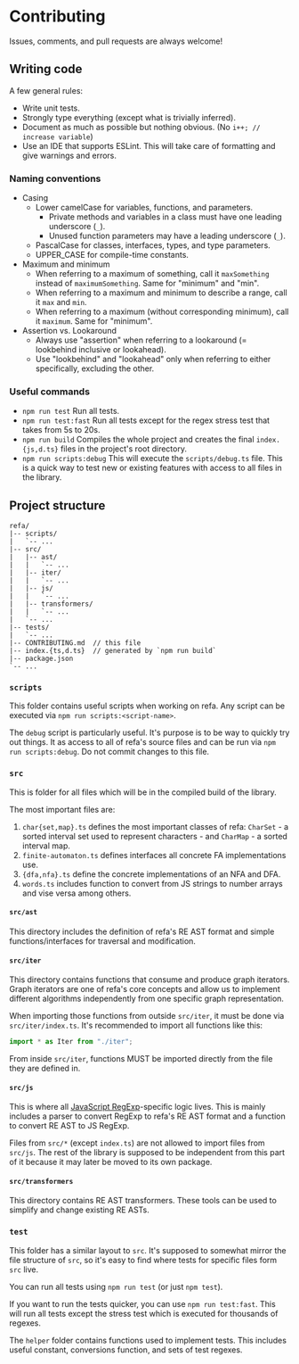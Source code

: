 # Contributing

Issues, comments, and pull requests are always welcome!

## Writing code

A few general rules:

- Write unit tests.
- Strongly type everything (except what is trivially inferred).
- Document as much as possible but nothing obvious. (No `i++; // increase variable`)
- Use an IDE that supports ESLint. This will take care of formatting and give warnings and errors.

### Naming conventions

- Casing
    - Lower camelCase for variables, functions, and parameters.
        - Private methods and variables in a class must have one leading underscore (`_`).
        - Unused function parameters may have a leading underscore (`_`).
    - PascalCase for classes, interfaces, types, and type parameters.
    - UPPER_CASE for compile-time constants.
- Maximum and minimum
    - When referring to a maximum of something, call it `maxSomething` instead of `maximumSomething`. Same for "minimum" and "min".
    - When referring to a maximum and minimum to describe a range, call it `max` and `min`.
    - When referring to a maximum (without corresponding minimum), call it `maximum`. Same for "minimum".
- Assertion vs. Lookaround
    - Always use "assertion" when referring to a lookaround (= lookbehind inclusive or lookahead).
    - Use "lookbehind" and "lookahead" only when referring to either specifically, excluding the other.

### Useful commands

- `npm run test`
    Run all tests.
- `npm run test:fast`
    Run all tests except for the regex stress test that takes from 5s to 20s.
- `npm run build`
    Compiles the whole project and creates the final `index.{js,d.ts}` files in the project's root directory.
- `npm run scripts:debug`
    This will execute the `scripts/debug.ts` file. This is a quick way to test new or existing features with access to all files in the library.


## Project structure

```
refa/
|-- scripts/
|   `-- ...
|-- src/
|   |-- ast/
|   |   `-- ...
|   |-- iter/
|   |   `-- ...
|   |-- js/
|   |   `-- ...
|   |-- transformers/
|   |   `-- ...
|   `-- ...
|-- tests/
|   `-- ...
|-- CONTRIBUTING.md  // this file
|-- index.{ts,d.ts}  // generated by `npm run build`
|-- package.json
`-- ...
```

### `scripts`

This folder contains useful scripts when working on refa. Any script can be executed via `npm run scripts:<script-name>`.

The `debug` script is particularly useful. It's purpose is to be way to quickly try out things. It as access to all of refa's source files and can be run via `npm run scripts:debug`. Do not commit changes to this file.

### `src`

This is folder for all files which will be in the compiled build of the library.

The most important files are:

1. `char{set,map}.ts` defines the most important classes of refa: `CharSet` - a sorted interval set used to represent characters - and `CharMap` - a sorted interval map.
1. `finite-automaton.ts` defines interfaces all concrete FA implementations use.
1. `{dfa,nfa}.ts` define the concrete implementations of an NFA and DFA.
1. `words.ts` includes function to convert from JS strings to number arrays and vise versa among others.

#### `src/ast`

This directory includes the definition of refa's RE AST format and simple functions/interfaces for traversal and modification.

#### `src/iter`

This directory contains functions that consume and produce graph iterators. Graph iterators are one of refa's core concepts and allow us to implement different algorithms independently from one specific graph representation.

When importing those functions from outside `src/iter`, it must be done via `src/iter/index.ts`. It's recommended to import all functions like this:

```js
import * as Iter from "./iter";
```

From inside `src/iter`, functions MUST be imported directly from the file they are defined in.

#### `src/js`

This is where all [JavaScript RegExp](https://developer.mozilla.org/en-US/docs/Web/JavaScript/Reference/Global_Objects/RegExp)-specific logic lives. This is mainly includes a parser to convert RegExp to refa's RE AST format and a function to convert RE AST to JS RegExp.

Files from `src/*` (except `index.ts`) are not allowed to import files from `src/js`. The rest of the library is supposed to be independent from this part of it because it may later be moved to its own package.

#### `src/transformers`

This directory contains RE AST transformers. These tools can be used to simplify and change existing RE ASTs.

### `test`

This folder has a similar layout to `src`. It's supposed to somewhat mirror the file structure of `src`, so it's easy to find where tests for specific files form `src` live.

You can run all tests using `npm run test` (or just `npm test`).

If you want to run the tests quicker, you can use `npm run test:fast`. This will run all tests except the stress test which is executed for thousands of regexes.

The `helper` folder contains functions used to implement tests. This includes useful constant, conversions function, and sets of test regexes.
